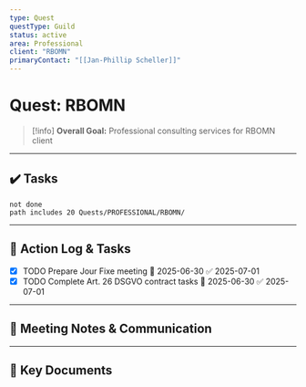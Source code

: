 ```yaml
---
type: Quest
questType: Guild
status: active
area: Professional
client: "RBOMN"
primaryContact: "[[Jan-Phillip Scheller]]"
---
```


# Quest: RBOMN

> [!info]
> **Overall Goal:** Professional consulting services for RBOMN client

---

## ✔️ Tasks

```tasks
not done
path includes 20 Quests/PROFESSIONAL/RBOMN/
```

---

## 📝 Action Log & Tasks

- [x] TODO Prepare Jour Fixe meeting 📅 2025-06-30 ✅ 2025-07-01
- [x] TODO Complete Art. 26 DSGVO contract tasks 📅 2025-06-30 ✅ 2025-07-01

---
## 💬 Meeting Notes & Communication


---
## 📎 Key Documents